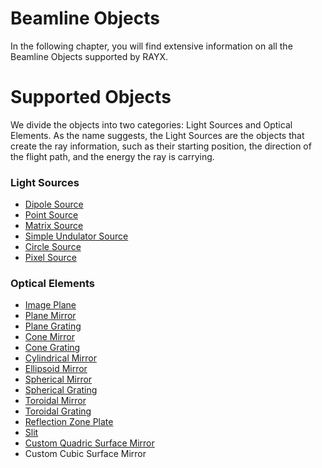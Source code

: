 # Beamline Objects

In the following chapter, you will find extensive information on all the Beamline Objects supported by RAYX.

# Supported Objects

We divide the objects into two categories: Light Sources and Optical Elements. As the name suggests, the Light Sources are the objects that create the ray information, such as their starting position, the direction of the flight path, and the energy the ray is carrying.

### Light Sources
- [Dipole Source](LightSources/DipoleSource.md)
- [Point Source](LightSources/Point-Source.md)
- [Matrix Source](LightSources/Matrix-Source.md)
- [Simple Undulator Source](LightSources/SimpleUndulatorSource.md)
- [Circle Source](LightSources/Circle-Source.md)
- [Pixel Source](LightSources/Pixel-Source.md)


### Optical Elements

- [Image Plane](OpticalElements/Image-Plane.md)
- [Plane Mirror](OpticalElements/Plane-Mirror.md)
- [Plane Grating](OpticalElements/Plane-Grating.md)
- [Cone Mirror](OpticalElements/Cone-Mirror.md)
- [Cone Grating](OpticalElements/Cone-Mirror.md)
- [Cylindrical Mirror](OpticalElements/Cylinder-Mirror.md)
- [Ellipsoid Mirror](OpticalElements/Ellipsoid-Mirror.md)
- [Spherical Mirror](OpticalElements/Sphere-Mirror.md)
- [Spherical Grating](OpticalElements/Sphere-Grating.md)
- [Toroidal Mirror](OpticalElements/Toroid-Mirror.md)
- [Toroidal Grating](OpticalElements/Toroid-Grating.md)
- [Reflection Zone Plate](OpticalElements/RZP.md)
- [Slit](OpticalElements/Slit.md)
- [Custom Quadric Surface Mirror](../Quad(ric)-function.md)
- Custom Cubic Surface Mirror
